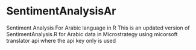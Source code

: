 # SentimentAnalysisAr
Sentiment Analysis For Arabic language in R
This is an updated version of SentimentAnalysis.R for Arabic data in Microstrategy using micorsoft translator api where the api key only is used
